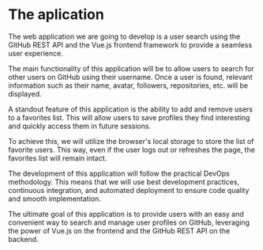 # The aplication
The web application we are going to develop is a user search using the GitHub REST API and the Vue.js frontend framework to provide a seamless user experience. 

The main functionality of this application will be to allow users to search for other users on GitHub using their username. Once a user is found, relevant information such as their name, avatar, followers, repositories, etc. will be displayed. 

A standout feature of this application is the ability to add and remove users to a favorites list. This will allow users to save profiles they find interesting and quickly access them in future sessions. 

To achieve this, we will utilize the browser's local storage to store the list of favorite users. This way, even if the user logs out or refreshes the page, the favorites list will remain intact. 

The development of this application will follow the practical DevOps methodology. This means that we will use best development practices, continuous integration, and automated deployment to ensure code quality and smooth implementation. 

The ultimate goal of this application is to provide users with an easy and convenient way to search and manage user profiles on GitHub, leveraging the power of Vue.js on the frontend and the GitHub REST API on the backend.